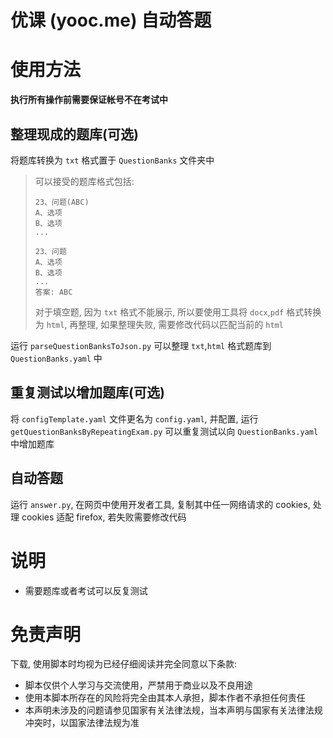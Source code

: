 # 优课 (yooc.me) 自动答题

# 使用方法

**执行所有操作前需要保证帐号不在考试中**

## 整理现成的题库(可选)

将题库转换为 `txt` 格式置于 `QuestionBanks` 文件夹中

> 可以接受的题库格式包括:
>
> ```
> 23、问题(ABC)
> A、选项
> B、选项
> ...
> ```
> ```
> 23、问题
> A、选项
> B、选项
> ...
> 答案: ABC
> ```
> 
> 对于填空题, 因为 `txt` 格式不能展示, 所以要使用工具将 `docx`,`pdf` 格式转换为 `html`, 再整理, 如果整理失败, 需要修改代码以匹配当前的 `html`

运行 `parseQuestionBanksToJson.py` 可以整理 `txt`,`html` 格式题库到 `QuestionBanks.yaml` 中

## 重复测试以增加题库(可选)

将 `configTemplate.yaml` 文件更名为 `config.yaml`, 并配置, 运行 `getQuestionBanksByRepeatingExam.py` 可以重复测试以向 `QuestionBanks.yaml` 中增加题库

## 自动答题

运行 `answer.py`, 在网页中使用开发者工具, 复制其中任一网络请求的 cookies, 处理 cookies 适配 firefox, 若失败需要修改代码

# 说明

- 需要题库或者考试可以反复测试

# 免责声明

下载, 使用脚本时均视为已经仔细阅读并完全同意以下条款:

- 脚本仅供个人学习与交流使用，严禁用于商业以及不良用途
- 使用本脚本所存在的风险将完全由其本人承担，脚本作者不承担任何责任
- 本声明未涉及的问题请参见国家有关法律法规，当本声明与国家有关法律法规冲突时，以国家法律法规为准